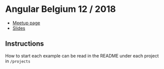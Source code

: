 # Angular Belgium 12 / 2018
- [Meetup page](https://www.meetup.com/Angular-Belgium/events/256381588/)
- [Slides](https://docs.google.com/presentation/d/17ujPwQ_8HG2ljjJatgRjx5ZvDP9yS6Rmlhcb9_43xrk/edit?usp=sharing)

## Instructions
How to start each example can be read in the README under each project in `/projects`
